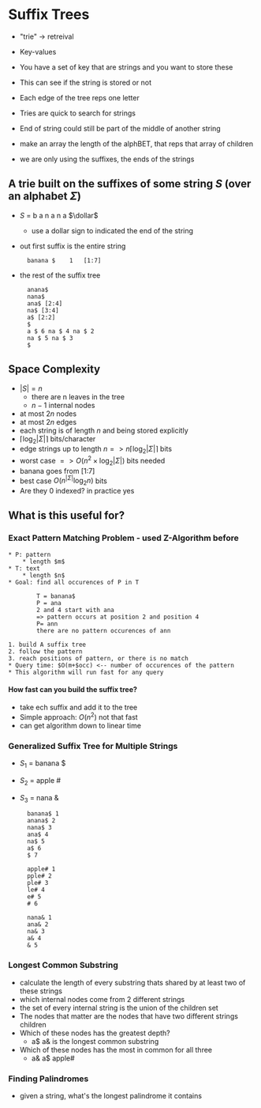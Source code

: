 # Suffix Trees
* "trie" -> retreival
* Key-values
* You have a set of key that are strings and you want to store these
* This can see if the string is stored or not
* Each edge of the tree reps one letter
* Tries are quick to search for strings
* End of string could still be part of the middle of another string
* make an array the length of the alphBET, that reps that array of children

* we are only using the suffixes, the ends of the strings

## A trie built on the suffixes of some string $S$ (over an alphabet $\Sigma$)
* $S$ = b a n a n a $\dollar$
    * use a dollar sign to indicated the end of the string
* out first suffix is the entire string

        banana $    1   [1:7]
* the rest of the suffix tree

        anana$
        nana$
        ana$ [2:4]
        na$ [3:4]
        a$ [2:2]
        $
        a $ 6 na $ 4 na $ 2
        na $ 5 na $ 3
        $
## Space Complexity
* $|S| = n$
    * there are n leaves in the tree
    * $n-1$ internal nodes
* at most $2n$ nodes
* at most $2n$ edges
* each string is of length $n$ and being stored explicitly
* $\lceil \log_2|\Sigma| \rceil$ bits/character
* edge strings up to length $n => n \lceil\log_2|\Sigma|\rceil$ bits
* worst case $=> O(n^2 \times \log_2|\Sigma|)$ bits needed
* banana goes from [1:7]
* best case $O(n^{|\Sigma|} \log_2 n)$ bits
* Are they 0 indexed? in practice yes
## What is this useful for?
### **Exact Pattern Matching Problem** - used Z-Algorithm before
    * P: pattern
        * length $m$
    * T: text
        * length $n$
    * Goal: find all occurences of P in T

            T = banana$
            P = ana
            2 and 4 start with ana
            => pattern occurs at position 2 and position 4
            P= ann
            there are no pattern occurences of ann

    1. build A suffix tree
    2. follow the pattern
    3. reach positions of pattern, or there is no match
    * Query time: $O(m+$occ) <-- number of occurences of the pattern
    * This algorithm will run fast for any query
#### How fast can you build the suffix tree?
* take ech suffix and add it to the tree
* Simple approach: $O(n^2)$ not that fast
* can get algorithm down to linear time
### Generalized Suffix Tree for Multiple Strings
* $S_1$ = banana $
* $S_2$ = apple #
* $S_3$ = nana &

        banana$ 1
        anana$ 2
        nana$ 3
        ana$ 4
        na$ 5
        a$ 6
        $ 7

        apple# 1
        pple# 2
        ple# 3
        le# 4
        e# 5
        # 6

        nana& 1
        ana& 2
        na& 3
        a& 4
        & 5
### Longest Common Substring
* calculate the length of every substring thats shared by at least two of these strings
* which internal nodes come from 2 different strings
* the set of every internal string is the union of the children set
* The nodes that matter are the nodes that have two different strings children
* Which of these nodes has the greatest depth?
    * a$ a& is the longest common substring
* Which of these nodes has the most in common for all three
    * a& a$ apple#

### Finding Palindromes
* given a string, what's the longest palindrome it contains



